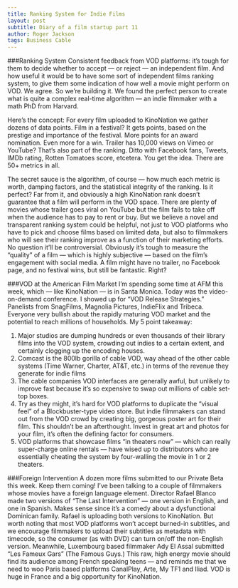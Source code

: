 ```yaml
---
title: Ranking System for Indie Films
layout: post
subtitle: Diary of a film startup part 11
author: Roger Jackson
tags: Business Cable
---
```


###Ranking System
Consistent feedback from VOD platforms: it’s tough for them to decide whether to accept — or reject — an independent film. And how useful it would be to have some sort of independent films ranking system, to give them some indication of how well a movie might perform on VOD. We agree. So we’re building it. We found the perfect person to create what is quite a complex real-time algorithm — an indie filmmaker with a math PhD from Harvard.

Here’s the concept: For every film uploaded to KinoNation we gather dozens of data points. Film in a festival? It gets points, based on the prestige and importance of the festival. More points for an award nomination. Even more for a win. Trailer has 10,000 views on Vimeo or YouTube? That’s also part of the ranking. Ditto with Facebook fans, Tweets, IMDb rating, Rotten Tomatoes score, etcetera. You get the idea. There are 50+ metrics in all.

The secret sauce is the algorithm, of course — how much each metric is worth, damping factors, and the statistical integrity of the ranking. Is it perfect? Far from it, and obviously a high KinoNation rank doesn’t guarantee that a film will perform in the VOD space. There are plenty of movies whose trailer goes viral on YouTube but the film fails to take off when the audience has to pay to rent or buy. But we believe a novel and transparent ranking system could be helpful, not just to VOD platforms who have to pick and choose films based on limited data, but also to filmmakers who will see their ranking improve as a function of their marketing efforts. No question it’ll be controversial. Obviously it’s tough to measure the “quality” of a film — which is highly subjective — based on the film’s engagement with social media. A film might have no trailer, no Facebook page, and no festival wins, but still be fantastic. Right?

###VOD at the American Film Market
I’m spending some time at AFM this week, which — like KinoNation — is in Santa Monica. Today was the video-on-demand conference. I showed up for “VOD Release Strategies.” Panelists from SnagFilms, Magnolia Pictures, IndieFlix and Tribeca. Everyone very bullish about the rapidly maturing VOD market and the potential to reach millions of households. My 5 point takeaway:

1. Major studios are dumping hundreds or even thousands of their library films into the VOD system, crowding out indies to a certain extent, and certainly clogging up the encoding houses.
2. Comcast is the 800lb gorilla of cable VOD, way ahead of the other cable systems (Time Warner, Charter, AT&T, etc.) in terms of the revenue they generate for indie films
3. The cable companies VOD interfaces are generally awful, but unlikely to improve fast because it’s so expensive to swap out millions of cable set-top boxes.
4. Try as they might, it’s hard for VOD platforms to duplicate the “visual feel” of a Blockbuster-type video store. But indie filmmakers can stand out from the VOD crowd by creating big, gorgeous poster art for their film. This shouldn’t be an afterthought. Invest in great art and photos for your film, it’s often the defining factor for consumers.
5. VOD platforms that showcase films “in theaters now” — which can really super-charge online rentals — have wised up to distributors who are essentially cheating the system by four-walling the movie in 1 or 2 theaters.

###Foreign Intervention
A dozen more films submitted to our Private Beta this week. Keep them coming! I’ve been talking to a couple of filmmakers whose movies have a foreign language element. Director Rafael Blanco made two versions of “The Last Intervention” — one version in English, and one in Spanish. Makes sense since it’s a comedy about a dysfunctional Dominican family. Rafael is uploading both versions to KinoNation. But worth noting that most VOD platforms won’t accept burned-in subtitles, and we encourage filmmakers to upload their subtitles as metadata with timecode, so the consumer (as with DVD) can turn on/off the non-English version. Meanwhile, Luxembourg based filmmaker Ady El Assal submitted “Les Fameux Gars” (The Famous Guys.) This raw, high energy movie should find its audience among French speaking teens — and reminds me that we need to woo Paris based platforms CanalPlay, Arte, My TF1 and Iliad. VOD is huge in France and a big opportunity for KinoNation.
